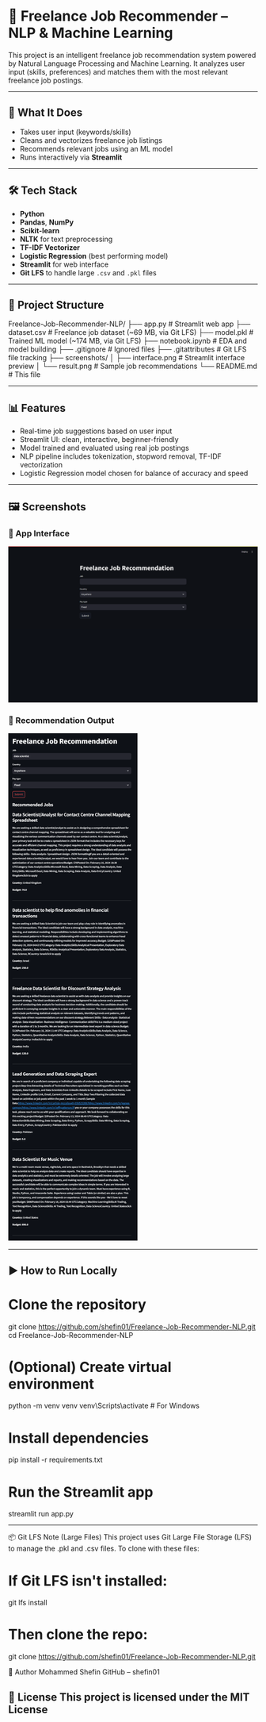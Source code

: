 # 🧠 Freelance Job Recommender – NLP & Machine Learning

This project is an intelligent freelance job recommendation system powered by Natural Language Processing and Machine Learning. It analyzes user input (skills, preferences) and matches them with the most relevant freelance job postings.

---

## 🚀 What It Does

- Takes user input (keywords/skills)
- Cleans and vectorizes freelance job listings
- Recommends relevant jobs using an ML model
- Runs interactively via **Streamlit**

---

## 🛠️ Tech Stack

- **Python**
- **Pandas**, **NumPy**
- **Scikit-learn**
- **NLTK** for text preprocessing
- **TF-IDF Vectorizer**
- **Logistic Regression** (best performing model)
- **Streamlit** for web interface
- **Git LFS** to handle large `.csv` and `.pkl` files

---

## 📁 Project Structure

Freelance-Job-Recommender-NLP/
├── app.py # Streamlit web app
├── dataset.csv # Freelance job dataset (~69 MB, via Git LFS)
├── model.pkl # Trained ML model (~174 MB, via Git LFS)
├── notebook.ipynb # EDA and model building
├── .gitignore # Ignored files
├── .gitattributes # Git LFS file tracking
├── screenshots/
│ ├── interface.png # Streamlit interface preview
│ └── result.png # Sample job recommendations
└── README.md # This file

---

## 📊 Features

- Real-time job suggestions based on user input
- Streamlit UI: clean, interactive, beginner-friendly
- Model trained and evaluated using real job postings
- NLP pipeline includes tokenization, stopword removal, TF-IDF vectorization
- Logistic Regression model chosen for balance of accuracy and speed

---

## 🖼️ Screenshots

### 🔹 App Interface  
![Interface](Screenshots/Interface.png)

### 🔹 Recommendation Output  
![Result](Screenshots/job_recommendation.png)

---

## ▶️ How to Run Locally

# Clone the repository
git clone https://github.com/shefin01/Freelance-Job-Recommender-NLP.git
cd Freelance-Job-Recommender-NLP

# (Optional) Create virtual environment
python -m venv venv
venv\Scripts\activate  # For Windows

# Install dependencies
pip install -r requirements.txt

# Run the Streamlit app
streamlit run app.py

---
📦 Git LFS Note (Large Files)
This project uses Git Large File Storage (LFS) to manage the .pkl and .csv files. To clone with these files:
# If Git LFS isn't installed:
git lfs install

# Then clone the repo:
git clone https://github.com/shefin01/Freelance-Job-Recommender-NLP.git

👤 Author
Mohammed Shefin
GitHub – shefin01

📝 License
This project is licensed under the MIT License
---
